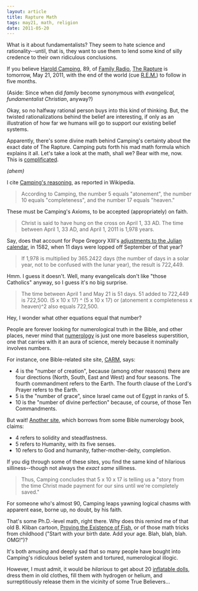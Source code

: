 ```yaml
---
layout: article
title: Rapture Math
tags: may21, math, religion
date: 2011-05-20
---
```


What is it about fundamentalists? They seem to hate science and
rationality--until, that is, they want to use them to lend some kind of
silly credence to their own ridiculous conclusions.

If you believe [Harold Camping][], 89, of [Family Radio][], [The Rapture][]
is tomorrow, May 21, 2011, with the end of the world (cue [R.E.M.][]) to
follow in five months.

(Aside: Since when did *family* become synonymous with *evangelical,
fundamentalist Christian*, anyway?)

Okay, so no halfway rational person buys into this kind of thinking. But,
the twisted rationalizations behind the belief are interesting, if only as
an illustration of how far we humans will go to support our existing belief
systems.

Apparently, there's some divine math behind Camping's certainty about the
exact date of The Rapture. Camping puts forth his mad math formula which
explains it all. Let's take a look at the math, shall we? Bear with me,
now. This is [complificated][].
 
*(ahem)*

I cite [Camping's reasoning][], as reported in Wikipedia.
 
> According to Camping, the number 5 equals "atonement", the number 10 equals
> "completeness", and the number 17 equals "heaven."
 
These must be Camping's Axioms, to be accepted (appropriately) on faith.
 
> Christ is said to have hung on the cross on April 1, 33 AD. The time
> between April 1, 33 AD, and April 1, 2011 is 1,978 years.
 
Say, does that account for Pope Gregory XIII's
[adjustments to the Julian calendar][], in 1582, when 11 days were lopped
off September of that year?
 
> If 1,978 is multiplied by 365.2422 days (the number of days in a solar
> year, not to be confused with the lunar year), the result is 722,449.
 
Hmm. I guess it doesn't. Well, many evangelicals don't like "those
Catholics" anyway, so I guess it's no big surprise.
 
> The time between April 1 and May 21 is 51 days.
> 51 added to 722,449 is 722,500.
> (5 x 10 x 17) ^ (5 x 10 x 17) or (atonement x completeness x heaven)^2 also equals 722,500.
 
Hey, I wonder what other equations equal that number?

People are forever looking for numerological truth in the Bible, and other
places, never mind that [numerology][] is just one more baseless
superstition, one that carries with it an aura of science, merely because
it nominally involves numbers.

For instance, one Bible-related site site,
[CARM](http://carm.org/what-biblical-numerology), says:

* 4 is the "number of creation", because (among other reasons) there are
  four directions (North, South, East and West) and four seasons. The
  fourth commandment refers to the Earth. The fourth clause of the Lord's
  Prayer refers to the Earth.
* 5 is the "number of grace", since Israel came out of Egypt in ranks of 5.
* 10 is the "number of divine perfection" because, of course, of those
  Ten Commandments.

But wait!
[Another site](http://www.letters-love.com/meaning-of-numbers-in-the-bible),
which borrows from some Bible numerology book, claims:

* 4 refers to solidity and steadfastness.
* 5 refers to Humanity, with its five senses.
* 10 refers to God and humanity, father-mother-deity, completion.

If you dig through some of these sites, you find the same kind of hilarious
silliness--though not always the *exact same* silliness.

> Thus, Camping concludes that 5 x 10 x 17 is telling us a "story from the
> time Christ made payment for our sins until we're completely saved."

For someone who's almost 90, Camping leaps yawning logical chasms with
apparent ease, borne up, no doubt, by his faith.
 
That's some Ph.D.-level math, right there. Why does this remind me of that
old B. Kliban cartoon, [Proving the Existence of Fish][], or of those math
tricks from childhood ("Start with your birth date. Add your age. Blah,
blah, blah. OMG!")?

It's both amusing and deeply sad that so many people have bought into
Camping's ridiculous belief system and tortured, numerological illogic.

However, I must admit, it would be *hilarious* to get about 20
[inflatable dolls][], dress them in old clothes, fill them with hydrogen or
helium, and surreptitiously release them in the vicinity of some True
Believers...

[Harold Camping]: http://en.wikipedia.org/wiki/Harold_Camping
[Family Radio]: http://www.familyradio.com/
[The Rapture]: http://en.wikipedia.org/wiki/Rapture
[R.E.M.]: http://www.youtube.com/watch?v=_eyFiClAzq8
[Camping's reasoning]: http://en.wikipedia.org/wiki/2011_end_times_prediction
[adjustments to the Julian calendar]: http://en.wikipedia.org/wiki/Gregorian_calendar
[Proving the Existence of Fish]: http://web.science.mq.edu.au/~wardle/Personal/fish.html
[complificated]: http://www.urbandictionary.com/define.php?term=Complification
[numerology]: http://www.skepdic.com/numology.html
[inflatable dolls]: http://www.amazon.com/Jenna-Holes-Blow-Up-Doll/dp/B00162YWGE
